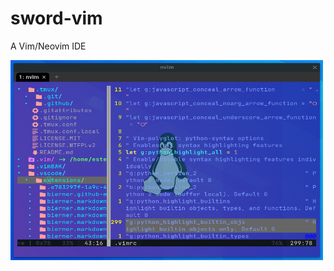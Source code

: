 # sword-vim

A Vim/Neovim IDE

<img alt="Neovim" src="./screenshots/neovim.png?raw=true" width="500" height="320" />

